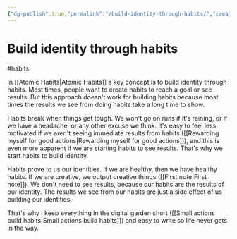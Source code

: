 ```yaml
---
{"dg-publish":true,"permalink":"/build-identity-through-habits/","created":"2024-01-01T21:42:46.000+09:00","updated":"2024-01-03T11:34:16.000+09:00"}
---
```


# Build identity through habits

#habits

In [[Atomic Habits\|Atomic Habits]] a key concept is to build identity through habits. Most times, people want to create habits to reach a goal or see results. But this approach doesn't work for building habits because most times the results we see from doing habits take a long time to show.

Habits break when things get tough. We won't go on runs if it's raining, or if we have a headache, or any other excuse we think. It's easy to feel less motivated if we aren't seeing immediate results from habits ([[Rewarding myself for good actions\|Rewarding myself for good actions]]), and this is even more apparent if we are starting habits to see results. That's why we start habits to build identity.

Habits prove to us our identities. If we are healthy, then we have healthy habits. If we are creative, we output creative things ([[First note\|First note]]). We don't need to see results, because our habits are the results of our identity. The results we see from our habits are just a side effect of us building our identities.

That's why I keep everything in the digital garden short ([[Small actions build habits\|Small actions build habits]]) and easy to write so life never gets in the way.
